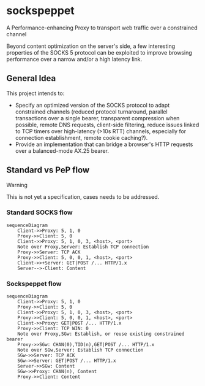 # sockspeppet
A Performance-enhancing Proxy to transport web traffic over a constrained channel

Beyond content optimization on the server's side, a few interesting properties of the SOCKS 5 protocol can be exploited to improve browsing performance over a narrow and/or a high latency link.

## General Idea
This project intends to:
  * Specify an optimized version of the SOCKS protocol to adapt constrained channels (reduced protocol turnaround, parallel transactions over a single bearer, transparent compression when possible, remote DNS requests, client-side filtering, reduce issues linked to TCP timers over high-latency (>10s RTT) channels, especially for connection establishment, remote cookie caching?).
  * Provide an implementation that can bridge a browser's HTTP requests over a balanced-mode AX.25 bearer.

## Standard vs PeP flow
> [!WARNING]
> This is not yet a specification, cases needs to be addressed.


### Standard SOCKS flow
```mermaid
sequenceDiagram
    Client->>Proxy: 5, 1, 0
    Proxy->>Client: 5, 0
    Client->>Proxy: 5, 1, 0, 3, <host>, <port>
    Note over Proxy,Server: Establish TCP connection
    Proxy->>Server: TCP ACK
    Proxy->>Client: 5, 0, 0, 1, <host>, <port>
    Client->>+Server: GET|POST /... HTTP/1.x
    Server-->-Client: Content
```

### Sockspeppet flow
```mermaid
sequenceDiagram
    Client->>Proxy: 5, 1, 0
    Proxy->>Client: 5, 0
    Client->>Proxy: 5, 1, 0, 3, <host>, <port>
    Proxy->>Client: 5, 0, 0, 1, <host>, <port>
    Client->>Proxy: GET|POST /... HTTP/1.x
    Proxy->>Client: TCP WIN: 0
    Note over Proxy,SGw: Establish, or reuse existing constrained bearer
    Proxy->>SGw: CHAN(0),TID(n),GET|POST /... HTTP/1.x
    Note over SGw,Server: Establish TCP connection
    SGw->>Server: TCP ACK
    SGw->>Server: GET|POST /... HTTP/1.x
    Server->>SGw: Content
    SGw->>Proxy: CHAN(n), Content
    Proxy->>Client: Content
```
